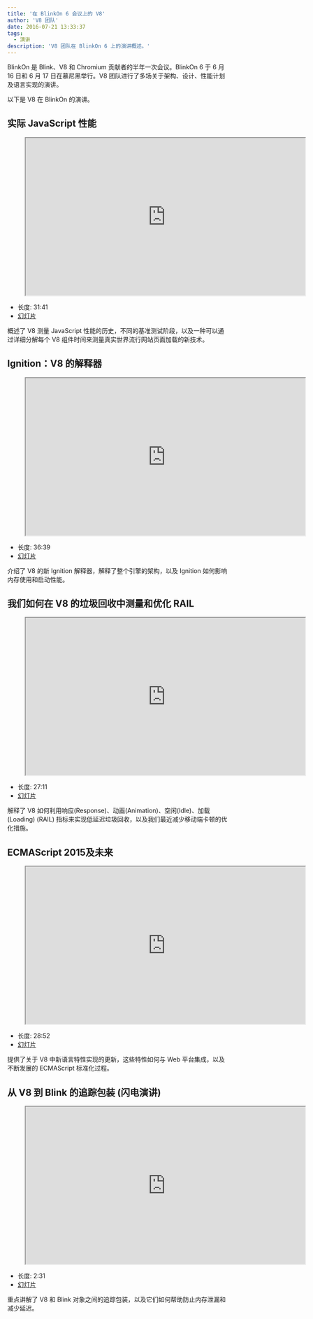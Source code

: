 ```yaml
---
title: '在 BlinkOn 6 会议上的 V8'
author: 'V8 团队'
date: 2016-07-21 13:33:37
tags:
  - 演讲
description: 'V8 团队在 BlinkOn 6 上的演讲概述。'
---
```

BlinkOn 是 Blink、V8 和 Chromium 贡献者的半年一次会议。BlinkOn 6 于 6 月 16 日和 6 月 17 日在慕尼黑举行。V8 团队进行了多场关于架构、设计、性能计划及语言实现的演讲。

<!--truncate-->
以下是 V8 在 BlinkOn 的演讲。

## 实际 JavaScript 性能

<figure>
  <div class="video video-16:9">
    <iframe src="https://www.youtube.com/embed/xCx4uC7mn6Y" width="640" height="360" loading="lazy"></iframe>
  </div>
</figure>

- 长度: 31:41
- [幻灯片](https://docs.google.com/presentation/d/14WZkWbkvtmZDEIBYP5H1GrbC9H-W3nJSg3nvpHwfG5U/edit)

概述了 V8 测量 JavaScript 性能的历史，不同的基准测试阶段，以及一种可以通过详细分解每个 V8 组件时间来测量真实世界流行网站页面加载的新技术。

## Ignition：V8 的解释器

<figure>
  <div class="video video-16:9">
    <iframe src="https://www.youtube.com/embed/r5OWCtuKiAk" width="640" height="360" loading="lazy"></iframe>
  </div>
</figure>

- 长度: 36:39
- [幻灯片](https://docs.google.com/presentation/d/1OqjVqRhtwlKeKfvMdX6HaCIu9wpZsrzqpIVIwQSuiXQ/edit)

介绍了 V8 的新 Ignition 解释器，解释了整个引擎的架构，以及 Ignition 如何影响内存使用和启动性能。

## 我们如何在 V8 的垃圾回收中测量和优化 RAIL

<figure>
  <div class="video video-16:9">
    <iframe src="https://www.youtube.com/embed/VITAyGT-CJI" width="640" height="360" loading="lazy"></iframe>
  </div>
</figure>

- 长度: 27:11
- [幻灯片](https://docs.google.com/presentation/d/15EQ603eZWAnrf4i6QjPP7S3KF3NaL3aAaKhNUEatVzY/edit)

解释了 V8 如何利用响应(Response)、动画(Animation)、空闲(Idle)、加载(Loading) (RAIL) 指标来实现低延迟垃圾回收，以及我们最近减少移动端卡顿的优化措施。

## ECMAScript 2015及未来

<figure>
  <div class="video video-16:9">
    <iframe src="https://www.youtube.com/embed/KrGOzEwqRDA" width="640" height="360" loading="lazy"></iframe>
  </div>
</figure>

- 长度: 28:52
- [幻灯片](https://docs.google.com/presentation/d/1o1wld5z0BM8RTqXASGYD3Rvov8PzrxySghmrGTYTgw0/edit)

提供了关于 V8 中新语言特性实现的更新，这些特性如何与 Web 平台集成，以及不断发展的 ECMAScript 标准化过程。

## 从 V8 到 Blink 的追踪包装 (闪电演讲)

<figure>
  <div class="video video-16:9">
    <iframe src="https://www.youtube.com/embed/PMDRfYw4UYQ?start=3204" width="640" height="360" loading="lazy"></iframe>
  </div>
</figure>

- 长度: 2:31
- [幻灯片](https://docs.google.com/presentation/d/1I6leiRm0ysSTqy7QWh33Gfp7_y4ngygyM2tDAqdF0fI/edit)

重点讲解了 V8 和 Blink 对象之间的追踪包装，以及它们如何帮助防止内存泄漏和减少延迟。
